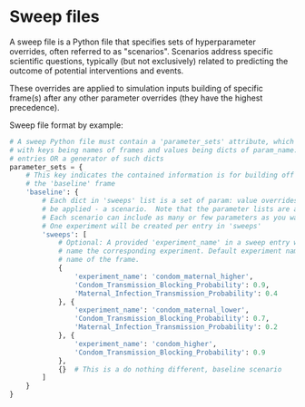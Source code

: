 # **Sweep files**

A sweep file is a Python file that specifies sets of hyperparameter overrides,
often referred to as "scenarios". Scenarios address specific scientific questions,
typically (but not exclusively) related to predicting the outcome of potential
interventions and events.

These overrides are applied to simulation inputs building of specific frame(s)
after any other parameter overrides (they have the highest precedence).

Sweep file format by example:

```python linenums="1"
# A sweep Python file must contain a 'parameter_sets' attribute, which is a dict
# with keys being names of frames and values being dicts of param_name:value
# entries OR a generator of such dicts
parameter_sets = {
    # This key indicates the contained information is for building off
    # the 'baseline' frame
    'baseline': {
        # Each dict in 'sweeps' list is a set of param: value overrides to
        # be applied - a scenario.  Note that the parameter lists are arbitrary.
        # Each scenario can include as many or few parameters as you want.
        # One experiment will be created per entry in 'sweeps'
        'sweeps': [
            # Optional: A provided 'experiment_name' in a sweep entry will
            # name the corresponding experiment. Default experiment name is the
            # name of the frame.
            {
                'experiment_name': 'condom_maternal_higher',
                'Condom_Transmission_Blocking_Probability': 0.9,
                'Maternal_Infection_Transmission_Probability': 0.4
            }, {
                'experiment_name': 'condom_maternal_lower',
                'Condom_Transmission_Blocking_Probability': 0.7,
                'Maternal_Infection_Transmission_Probability': 0.2
            }, {
                'experiment_name': 'condom_higher',
                'Condom_Transmission_Blocking_Probability': 0.9
            },
            {}  # This is a do nothing different, baseline scenario
        ]
    }
}
```
